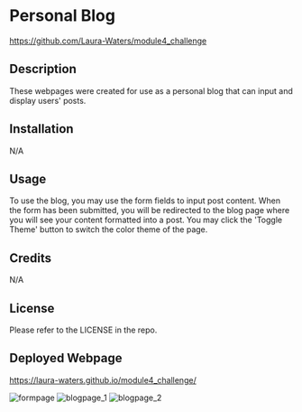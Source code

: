 # Personal Blog
https://github.com/Laura-Waters/module4_challenge

## Description

These webpages were created for use as a personal blog that can input and display users' posts.  

## Installation

N/A

## Usage

To use the blog, you may use the form fields to input post content. When the form has been submitted, you will be redirected to the blog page where you will see your content formatted into a post. You may click the 'Toggle Theme' button to switch the color theme of the page. 

## Credits

N/A 

## License

Please refer to the LICENSE in the repo.

## Deployed Webpage

https://laura-waters.github.io/module4_challenge/

![formpage](https://github.com/Laura-Waters/module4_challenge/assets/168473293/bf93cc56-886b-46b8-ab4e-068b41eec915)
![blogpage_1](https://github.com/Laura-Waters/module4_challenge/assets/168473293/03dcdef6-5eb5-441e-866c-241f70b60b2f) 
![blogpage_2](https://github.com/Laura-Waters/module4_challenge/assets/168473293/5911c646-247a-4e76-8c78-9e2c768c5390)


